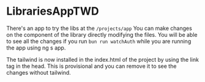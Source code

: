 # LibrariesAppTWD
There's an app to try the libs at the ``/projects/app``
You can make changes on the component of the library directly modifying the files. You will be able to see all the changes if you run ``bun run watchAuth`` while you are running the app using ng s app.

The tailwind is now installed in the index.html of the project by using the link tag in the head. This is provisional and you can remove it to see the changes without tailwind.


